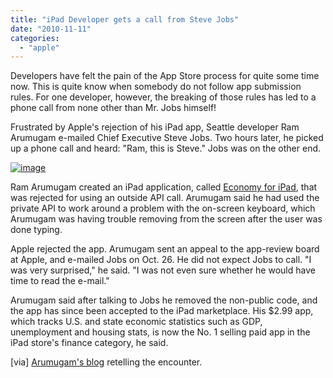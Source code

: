 ```yaml
---
title: "iPad Developer gets a call from Steve Jobs"
date: "2010-11-11"
categories: 
  - "apple"
---
```


Developers have felt the pain of the App Store process for quite some time now. This is quite know when somebody do not follow app submission rules. For one developer, however, the breaking of those rules has led to a phone call from none other than Mr. Jobs himself!

Frustrated by Apple's rejection of his iPad app, Seattle developer Ram Arumugam e-mailed Chief Executive Steve Jobs. Two hours later, he picked up a phone call and heard: "Ram, this is Steve." Jobs was on the other end.

[![image](http://lh5.ggpht.com/_40bmzDo_mBs/TNw4KjsuxkI/AAAAAAAABgs/BCM-BNvLdOw/image_thumb%5B2%5D.png?imgmax=800 "image")](http://lh6.ggpht.com/_40bmzDo_mBs/TNw4JM3lHJI/AAAAAAAABgo/Ej_Od22PlUU/s1600-h/image%5B4%5D.png)

Ram Arumugam created an iPad application, called [Economy for iPad](http://itunes.apple.com/us/app/economy-for-ipad/id396544244?mt=8), that was rejected for using an outside API call. Arumugam said he had used the private API to work around a problem with the on-screen keyboard, which Arumugam was having trouble removing from the screen after the user was done typing.

Apple rejected the app. Arumugam sent an appeal to the app-review board at Apple, and e-mailed Jobs on Oct. 26. He did not expect Jobs to call. "I was very surprised," he said. "I was not even sure whether he would have time to read the e-mail."

Arumugam said after talking to Jobs he removed the non-public code, and the app has since been accepted to the iPad marketplace. His $2.99 app, which tracks U.S. and state economic statistics such as GDP, unemployment and housing stats, is now the No. 1 selling paid app in the iPad store's finance category, he said.

\[via\] [Arumugam's blog](http://blog.cascadesoft.net/2010/10/31/a-zombie-keyboard-an-app-store-rejection-a-call-from-steve-jobs-and-the-economy-for-ipad-app/) retelling the encounter.
